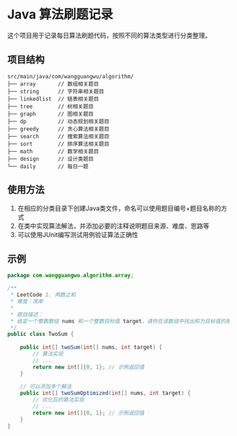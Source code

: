 # Java 算法刷题记录

这个项目用于记录每日算法刷题代码，按照不同的算法类型进行分类整理。

## 项目结构

```
src/main/java/com/wangguangwu/algorithm/
├── array       // 数组相关题目
├── string      // 字符串相关题目
├── linkedlist  // 链表相关题目
├── tree        // 树相关题目
├── graph       // 图相关题目
├── dp          // 动态规划相关题目
├── greedy      // 贪心算法相关题目
├── search      // 搜索算法相关题目
├── sort        // 排序算法相关题目
├── math        // 数学相关题目
├── design      // 设计类题目
└── daily       // 每日一题
```

## 使用方法

1. 在相应的分类目录下创建Java类文件，命名可以使用题目编号+题目名称的方式
2. 在类中实现算法解法，并添加必要的注释说明题目来源、难度、思路等
3. 可以使用JUnit编写测试用例验证算法正确性

## 示例

```java
package com.wangguangwu.algorithm.array;

/**
 * LeetCode 1. 两数之和
 * 难度：简单
 * 
 * 题目描述：
 * 给定一个整数数组 nums 和一个整数目标值 target，请你在该数组中找出和为目标值的那两个整数，并返回它们的数组下标。
 */
public class TwoSum {
    
    public int[] twoSum(int[] nums, int target) {
        // 算法实现
        // ...
        return new int[]{0, 1}; // 示例返回值
    }
    
    // 可以添加多个解法
    public int[] twoSumOptimized(int[] nums, int target) {
        // 优化后的算法实现
        // ...
        return new int[]{0, 1}; // 示例返回值
    }
}
```
